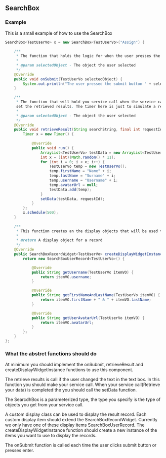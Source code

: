 ## SearchBox

### Example
This is a small example of how to use the SearchBox

```Java
SearchBox<TestUserVo> x = new SearchBox<TestUserVo>("Assign") {
	
	/**
	 * The function that holds the logic for when the user presses the enter button or the submit button
	 * 
	 * @param selectedObject - The object the user selected
	 */
	@Override 
	public void onSubmit(TestUserVo selectedObject) {
		System.out.println("The user pressed the submit button " + selectedObject);
	}

	/**
	 * The function that will hold you service call when the service call is completed the setData function should be call to 
	 set the retrieved results. The timer here is just to simulate a real service call.
	 * 
	 * @param selectedObject - The object the user selected
	 */
	@Override
	public void retrieveResult(String searchString, final int requestId) {
		Timer x = new Timer() {
			
			@Override
			public void run() {
				ArrayList<TestUserVo> testData = new ArrayList<TestUserVo>();
				int x = (int)(Math.random() * 11);
				for (int i = 0; i < x; i++) {
					TestUserVo temp = new TestUserVo();
					temp.firstName = "Name" + i;
					temp.lastName = "Surname" + i;
					temp.username = "Username" + i;
					temp.avatarUrl = null;
					testData.add(temp);
				}
				setData(testData, requestId);
			}
		};
		x.schedule(500);
	}
	
	/**
	 * This function creates an the display objects that will be used to display each retrieved result
	 *
	 * @return A display object for a record
	 */
	@Override
	public SearchBoxRecordWidget<TestUserVo> createDisplayWidgetInstance() {
		return new SearchBoxUserRecord<TestUserVo>() {

			@Override
			public String getUsername(TestUserVo itemVO) {
				return itemVO.username;
			}

			@Override
			public String getFirstNameAndLastName(TestUserVo itemVO) {
				return itemVO.firstName + " & " + itemVO.lastName;
			}

			@Override
			public String getUserAvatarUrl(TestUserVo itemVO) {
				return itemVO.avatarUrl;
			}
		};
	}
};
```

### What the abstrct functions should do
At minimum you should implement the onSubmit, retrieveResult and createDisplayWidgetInstance functions to use this component.

The retrieve results is call if the user changed the text in the text box. In this function you should make your service call. 
When your service call(Retrieve your data) is completed the you should call the setData function.

The SearcdhBox is a parameterized type, the type you specify is the type of objects you get from your service call.

A custom display class can be used to display the result record. Each custom display item should extend the SearchBoxRecordWidget.
Currently we only have one of these display items SearchBoxUserRecord. The createDisplayWidgetInstance function should create a new 
instance of the items you want to use to display the records.

The onSubmit function is called each time the user clicks submit button or presses enter.